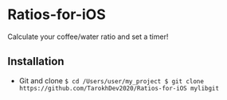 # Ratios-for-iOS
Calculate your coffee/water ratio and set a timer!

## Installation ##
* Git and clone
`$ cd /Users/user/my_project
 $ git clone https://github.com/TarokhDev2020/Ratios-for-iOS mylibgit
`
